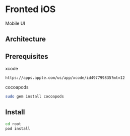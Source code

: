 # Fronted iOS
Mobile UI

## Architecture


## Prerequisites
xcode
```
https://apps.apple.com/us/app/xcode/id497799835?mt=12
```
cocoapods
```sh
sudo gem install cocoapods
```

## Install
```sh
cd root
pod install
```
